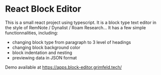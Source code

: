 # React Block Editor

This is a small react project using typescript. It is a block type text editor in the style of RemNote / Dynalist / Roam Research...
It has a few simple functionnalities, including:

- changing block type from paragraph to 3 level of headings
- changing block background color
- block indentation and nesting
- previewing data in JSON format

Demo available at https://apps.block-editor.grimfeld.tech/
